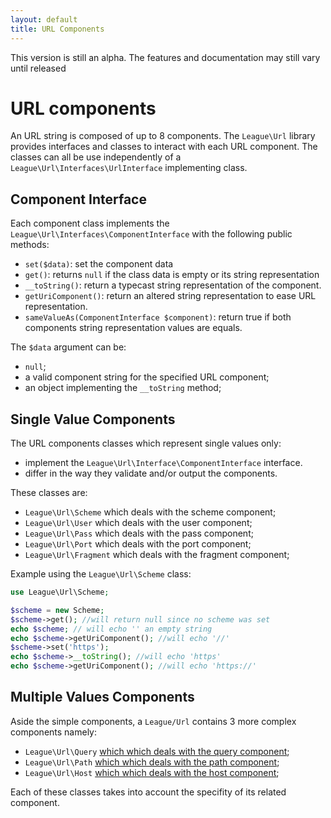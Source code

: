 ```yaml
---
layout: default
title: URL Components
---
```


<p class="message-notice">This version is still an alpha. The features and documentation may still vary until released</p>

# URL components

An URL string is composed of up to 8 components. The `League\Url` library provides interfaces and classes to interact with each URL component. The classes can all be use independently of a `League\Url\Interfaces\UrlInterface` implementing class.

## Component Interface

Each component class implements the `League\Url\Interfaces\ComponentInterface` with the following public methods:

* `set($data)`: set the component data
* `get()`: returns `null` if the class data is empty or its string representation
* `__toString()`: return a typecast string representation of the component.
* `getUriComponent()`: return an altered string representation to ease URL representation.
* `sameValueAs(ComponentInterface $component)`: return true if both components string representation values are equals.

The `$data` argument can be:

* `null`;
* a valid component string for the specified URL component;
* an object implementing the `__toString` method;

<h2 id="simple-components">Single Value Components</h2>

The URL components classes which represent single values only:

* implement the `League\Url\Interface\ComponentInterface` interface.
* differ in the way they validate and/or output the components.

These classes are:

* `League\Url\Scheme` which deals with the scheme component;
* `League\Url\User` which deals with the user component;
* `League\Url\Pass` which deals with the pass component;
* `League\Url\Port` which deals with the port component;
* `League\Url\Fragment` which deals with the fragment component;

Example using the `League\Url\Scheme` class:

~~~php
use League\Url\Scheme;

$scheme = new Scheme;
$scheme->get(); //will return null since no scheme was set
echo $scheme; // will echo '' an empty string
echo $scheme->getUriComponent(); //will echo '//'
$scheme->set('https');
echo $scheme->__toString(); //will echo 'https'
echo $scheme->getUriComponent(); //will echo 'https://'
~~~

<h2 id="complex-components">Multiple Values Components</h2>

Aside the simple components, a `League/Url` contains 3 more complex components namely:

* `League\Url\Query` [which which deals with the query component](/dev-master/query/);
* `League\Url\Path` [which which deals with the path component](/dev-master/path/);
* `League\Url\Host` [which which deals with the host component](/dev-master/host/);

Each of these classes takes into account the specifity of its related component.
